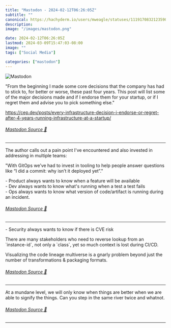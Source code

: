 ```yaml
---
title: "Mastodon - 2024-02-12T06:26:05Z"
subtitle: ""
canonical: https://hachyderm.io/users/mweagle/statuses/111917083212359082
description:
image: "/images/mastodon.png"

date: 2024-02-12T06:26:05Z
lastmod: 2024-03-09T15:47:03-08:00
image: ""
tags: ["Social Media"]

categories: ["mastodon"]
---
```

![Mastodon](/images/mastodon.png)

<p>&quot;From the beginning I made some core decisions that the company has had to stick to, for better or worse, these past four years. This post will list some of the major decisions made and if I endorse them for your startup, or if I regret them and advise you to pick something else.&quot;</p><p><a href="https://cep.dev/posts/every-infrastructure-decision-i-endorse-or-regret-after-4-years-running-infrastructure-at-a-startup/" target="_blank" rel="nofollow noopener noreferrer" translate="no"><span class="invisible">https://</span><span class="ellipsis">cep.dev/posts/every-infrastruc</span><span class="invisible">ture-decision-i-endorse-or-regret-after-4-years-running-infrastructure-at-a-startup/</span></a></p>


###### [Mastodon Source 🐘](https://hachyderm.io/@mweagle/111917083212359082)

___

<p>The author calls out a pain point I&#39;ve encountered and also invested in addressing in multiple teams:</p><p>&quot;With GitOps we’ve had to invest in tooling to help people answer questions like “I did a commit: why isn’t it deployed yet”.&quot;</p><p>- Product always wants to know when a feature will be available<br />- Dev always wants to know what&#39;s running when a test a test fails<br />- Ops always wants to know what version of code/artifact is running during an incident.</p>


###### [Mastodon Source 🐘](https://hachyderm.io/@mweagle/111917106177758271)

___

<p>- Security always wants to know if there is CVE risk</p><p>There are many stakeholders who need to reverse lookup from an `instance-id`, not only a `class`, yet so much context is lost during CI/CD. </p><p>Visualizing the code lineage multiverse is a gnarly problem beyond just the number of transformations &amp; packaging formats.</p>


###### [Mastodon Source 🐘](https://hachyderm.io/@mweagle/111917160333503715)

___

<p>At a mundane level, we will only know when things are better when we are able to signify the things. Can you step in the same river twice and whatnot.</p>


###### [Mastodon Source 🐘](https://hachyderm.io/@mweagle/111917179990847754)

___

